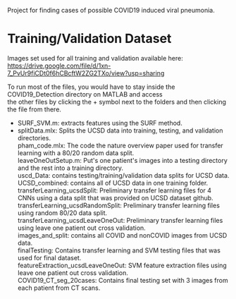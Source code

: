 Project for finding cases of possible COVID19 induced viral pneumonia.


# Training/Validation Dataset
Images set used for all training and validation available here: https://drive.google.com/file/d/1xn-7_PvUr9fiCDt0f6hCBcftW2ZG2TXo/view?usp=sharing

To run most of the files, you would have to stay inside the COVID19_Detection directory on MATLAB and access   
the other files by clicking the + symbol next to the folders and then clicking the file from there.  

- SURF_SVM.m: extracts features using the SURF method.  
- splitData.mlx: Splits the UCSD data into training, testing, and validation directories.  
pham_code.mlx: The code the nature overview paper used for transfer learning with a 80/20 random data split.  
leaveOneOutSetup.m: Put's one patient's images into a testing directory and the rest into a training directory.  
uscd_Data: contains testing/training/validation data splits for UCSD data.  
UCSD_combined: contains all of UCSD data in one training folder.  
transferLearning_ucsdSplit: Preliminary transfer learning files for 4 CNNs using a data split that was provided on UCSD dataset github.  
transferLearning_ucsdRandomSplit: Preliminary transfer learning files using random 80/20 data split.  
transferLearning_ucsdLeaveOneOut: Preliminary transfer learning files using leave one patient out cross validation.  
images_and_split: contains all COVID and nonCOVID images from UCSD data.  
finalTesting: Contains transfer learning and SVM testing files that was used for final dataset.  
featureExtraction_ucsdLeaveOneOut: SVM feature extraction files using leave one patient out cross validation.  
COVID19_CT_seg_20cases: Contains final testing set with 3 images from each patient from CT scans.  
